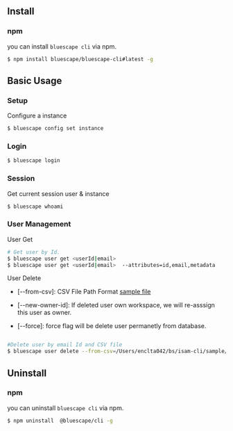 ## Install

### npm
you can install `bluescape cli` via npm.

```sh
$ npm install bluescape/bluescape-cli#latest -g
```


## Basic Usage

### Setup

Configure a instance

```sh
$ bluescape config set instance
```

### Login

```sh
$ bluescape login
```

### Session
Get current session user & instance 
```sh
$ bluescape whoami
```


### User Management

User Get
```sh
# Get user by Id.
$ bluescape user get <userId|email> 
$ bluescape user get <userId|email>  --attributes=id,email,metadata
```

User Delete
- [--from-csv]: CSV File Path Format  [sample file](https://github.com/Bluescape/bluescape-cli/blob/main/sample/user_delete.csv)

- [--new-owner-id]: If deleted user own workspace, we will re-asssign this user as owner.

- [--force]: force flag will be delete user permanetly from database.


```sh

#Delete user by email Id and CSV file
$ bluescape user delete --from-csv=/Users/enclta042/bs/isam-cli/sample/user_delete.csv --new-owner-id=zANz6n3RKfNXO01a36EY --force
```


## Uninstall

### npm
you can uninstall `bluescape cli` via npm.

```sh
$ npm uninstall  @bluescape/cli -g
```